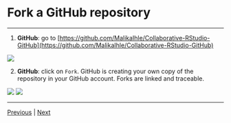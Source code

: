 # Fork a GitHub repository

***
1. **GitHub**: go to [https://github.com/MalikaIhle/Collaborative-RStudio-GitHub](https://github.com/MalikaIhle/Collaborative-RStudio-GitHub)

  ![](./assets/malika-repo.png)

2. **GitHub**: click on `Fork`. GitHub is creating your own copy of the repository in your GitHub account. Forks are linked and traceable.

  ![](./assets/fork-button.png)
  ![](./assets/fork-process.png)

***

[Previous](./README.md) | [Next](./clone.md)
